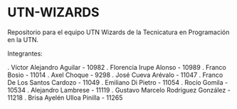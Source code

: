 # UTN-WIZARDS
Repositorio para el equipo UTN Wizards de la Tecnicatura en Programación en la UTN.

Integrantes:

. Víctor Alejandro Aguilar - 10982
. Florencia Irupe Alonso - 10989
. Franco Bosio - 11014
. Axel Choque - 9298
. José Cueva Arévalo - 11047
. Franco De Los Santos Cardozo - 11049
. Emiliano Di Pietro - 11054
. Rocío Gomila - 10534
. Alejandro Lambrese - 11119
. Gustavo Marcelo Rodríguez González - 11218
. Brisa Ayelén Ulloa Pinilla - 11265
